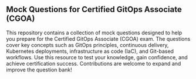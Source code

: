 ## Mock Questions for Certified GitOps Associate (CGOA)

This repository contains a collection of mock questions designed to help you prepare for the Certified GitOps Associate (CGOA) exam. The questions cover key concepts such as GitOps principles, continuous delivery, Kubernetes deployments, infrastructure as code (IaC), and Git-based workflows. Use this resource to test your knowledge, gain confidence, and achieve certification success. Contributions are welcome to expand and improve the question bank!
